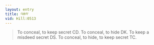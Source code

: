 ```yaml
---
layout: entry
title: འཆབ་
vid: Hill:0513
---
```

> To conceal, to keep secret CD. To conceal, to hide DK. To keep a misdeed secret DS. To conceal, to hide, to keep secret TC.
